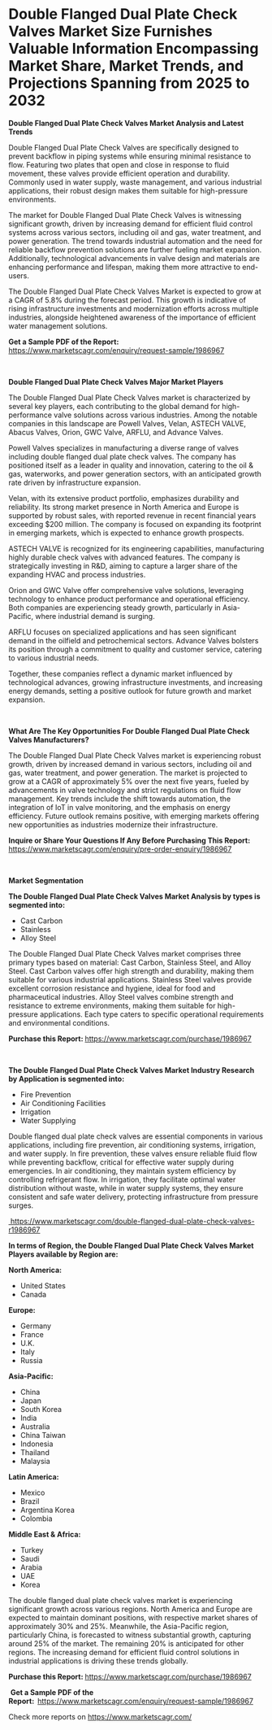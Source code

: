 <p><h1>Double Flanged Dual Plate Check Valves Market Size Furnishes Valuable Information Encompassing Market Share, Market Trends, and Projections Spanning from 2025 to 2032</h1></p><p><strong>Double Flanged Dual Plate Check Valves Market Analysis and Latest Trends</strong></p>
<p><p>Double Flanged Dual Plate Check Valves are specifically designed to prevent backflow in piping systems while ensuring minimal resistance to flow. Featuring two plates that open and close in response to fluid movement, these valves provide efficient operation and durability. Commonly used in water supply, waste management, and various industrial applications, their robust design makes them suitable for high-pressure environments.</p><p>The market for Double Flanged Dual Plate Check Valves is witnessing significant growth, driven by increasing demand for efficient fluid control systems across various sectors, including oil and gas, water treatment, and power generation. The trend towards industrial automation and the need for reliable backflow prevention solutions are further fueling market expansion. Additionally, technological advancements in valve design and materials are enhancing performance and lifespan, making them more attractive to end-users.</p><p>The Double Flanged Dual Plate Check Valves Market is expected to grow at a CAGR of 5.8% during the forecast period. This growth is indicative of rising infrastructure investments and modernization efforts across multiple industries, alongside heightened awareness of the importance of efficient water management solutions.</p></p>
<p><strong>Get a Sample PDF of the Report:&nbsp;</strong> <a href="https://www.marketscagr.com/enquiry/request-sample/1986967?utm_campaign=2447&utm_medium=2&utm_source=Github&utm_content=ia&utm_term=02032025&utm_id=double-flanged-dual-plate-check-valves">https://www.marketscagr.com/enquiry/request-sample/1986967</a></p>
<p>&nbsp;</p>
<p><strong>Double Flanged Dual Plate Check Valves Major Market Players</strong></p>
<p><p>The Double Flanged Dual Plate Check Valves market is characterized by several key players, each contributing to the global demand for high-performance valve solutions across various industries. Among the notable companies in this landscape are Powell Valves, Velan, ASTECH VALVE, Abacus Valves, Orion, GWC Valve, ARFLU, and Advance Valves.</p><p>Powell Valves specializes in manufacturing a diverse range of valves including double flanged dual plate check valves. The company has positioned itself as a leader in quality and innovation, catering to the oil & gas, waterworks, and power generation sectors, with an anticipated growth rate driven by infrastructure expansion.</p><p>Velan, with its extensive product portfolio, emphasizes durability and reliability. Its strong market presence in North America and Europe is supported by robust sales, with reported revenue in recent financial years exceeding $200 million. The company is focused on expanding its footprint in emerging markets, which is expected to enhance growth prospects.</p><p>ASTECH VALVE is recognized for its engineering capabilities, manufacturing highly durable check valves with advanced features. The company is strategically investing in R&D, aiming to capture a larger share of the expanding HVAC and process industries.</p><p>Orion and GWC Valve offer comprehensive valve solutions, leveraging technology to enhance product performance and operational efficiency. Both companies are experiencing steady growth, particularly in Asia-Pacific, where industrial demand is surging.</p><p>ARFLU focuses on specialized applications and has seen significant demand in the oilfield and petrochemical sectors. Advance Valves bolsters its position through a commitment to quality and customer service, catering to various industrial needs.</p><p>Together, these companies reflect a dynamic market influenced by technological advances, growing infrastructure investments, and increasing energy demands, setting a positive outlook for future growth and market expansion.</p></p>
<p>&nbsp;</p>
<p><strong>What Are The Key Opportunities For Double Flanged Dual Plate Check Valves Manufacturers?</strong></p>
<p><p>The Double Flanged Dual Plate Check Valves market is experiencing robust growth, driven by increased demand in various sectors, including oil and gas, water treatment, and power generation. The market is projected to grow at a CAGR of approximately 5% over the next five years, fueled by advancements in valve technology and strict regulations on fluid flow management. Key trends include the shift towards automation, the integration of IoT in valve monitoring, and the emphasis on energy efficiency. Future outlook remains positive, with emerging markets offering new opportunities as industries modernize their infrastructure.</p></p>
<p><strong>Inquire or Share Your Questions If Any Before Purchasing This Report:</strong> <a href="https://www.marketscagr.com/enquiry/pre-order-enquiry/1986967?utm_campaign=2447&utm_medium=2&utm_source=Github&utm_content=ia&utm_term=02032025&utm_id=double-flanged-dual-plate-check-valves">https://www.marketscagr.com/enquiry/pre-order-enquiry/1986967</a></p>
<p>&nbsp;</p>
<p><strong>Market Segmentation</strong></p>
<p><strong>The Double Flanged Dual Plate Check Valves Market Analysis by types is segmented into:</strong></p>
<p><ul><li>Cast Carbon</li><li>Stainless</li><li>Alloy Steel</li></ul></p>
<p><p>The Double Flanged Dual Plate Check Valves market comprises three primary types based on material: Cast Carbon, Stainless Steel, and Alloy Steel. Cast Carbon valves offer high strength and durability, making them suitable for various industrial applications. Stainless Steel valves provide excellent corrosion resistance and hygiene, ideal for food and pharmaceutical industries. Alloy Steel valves combine strength and resistance to extreme environments, making them suitable for high-pressure applications. Each type caters to specific operational requirements and environmental conditions.</p></p>
<p><strong>Purchase this Report:&nbsp;</strong><a href="https://www.marketscagr.com/purchase/1986967?utm_campaign=2447&utm_medium=2&utm_source=Github&utm_content=ia&utm_term=02032025&utm_id=double-flanged-dual-plate-check-valves">https://www.marketscagr.com/purchase/1986967</a></p>
<p>&nbsp;</p>
<p><strong>The Double Flanged Dual Plate Check Valves Market Industry Research by Application is segmented into:</strong></p>
<p><ul><li>Fire Prevention</li><li>Air Conditioning Facilities</li><li>Irrigation</li><li>Water Supplying</li></ul></p>
<p><p>Double flanged dual plate check valves are essential components in various applications, including fire prevention, air conditioning systems, irrigation, and water supply. In fire prevention, these valves ensure reliable fluid flow while preventing backflow, critical for effective water supply during emergencies. In air conditioning, they maintain system efficiency by controlling refrigerant flow. In irrigation, they facilitate optimal water distribution without waste, while in water supply systems, they ensure consistent and safe water delivery, protecting infrastructure from pressure surges.</p></p>
<p><a href="https://www.marketscagr.com/double-flanged-dual-plate-check-valves-r1986967?utm_campaign=2447&utm_medium=2&utm_source=Github&utm_content=ia&utm_term=02032025&utm_id=double-flanged-dual-plate-check-valves">&nbsp;https://www.marketscagr.com/double-flanged-dual-plate-check-valves-r1986967</a></p>
<p><strong>In terms of Region, the Double Flanged Dual Plate Check Valves Market Players available by Region are:</strong></p>
<p>
    <p> <strong> North America: </strong>
        <ul>
            <li>United States</li>
            <li>Canada</li>
        </ul>
        </p> 
    <p> <strong> Europe: </strong>
        <ul>
            <li>Germany</li>
            <li>France</li>
            <li>U.K.</li>
            <li>Italy</li>
            <li>Russia</li>
        </ul>
        </p> 
    <p> <strong> Asia-Pacific: </strong>
        <ul>
            <li>China</li>
            <li>Japan</li>
            <li>South Korea</li>
            <li>India</li>
            <li>Australia</li>
            <li>China Taiwan</li>
            <li>Indonesia</li>
            <li>Thailand</li>
            <li>Malaysia</li>
        </ul>
        </p> 
    <p> <strong> Latin America: </strong>
        <ul>
            <li>Mexico</li>
            <li>Brazil</li>
            <li>Argentina Korea</li>
            <li>Colombia</li>
        </ul>
        </p> 
    <p> <strong> Middle East & Africa: </strong>
        <ul>
            <li>Turkey</li>
            <li>Saudi</li>
            <li>Arabia</li>
            <li>UAE</li>
            <li>Korea</li>
        </ul>
    </p>
    </p>
<p><p>The double flanged dual plate check valves market is experiencing significant growth across various regions. North America and Europe are expected to maintain dominant positions, with respective market shares of approximately 30% and 25%. Meanwhile, the Asia-Pacific region, particularly China, is forecasted to witness substantial growth, capturing around 25% of the market. The remaining 20% is anticipated for other regions. The increasing demand for efficient fluid control solutions in industrial applications is driving these trends globally.</p></p>
<p><strong>Purchase this Report: </strong><a href="https://www.marketscagr.com/purchase/1986967?utm_campaign=2447&utm_medium=2&utm_source=Github&utm_content=ia&utm_term=02032025&utm_id=double-flanged-dual-plate-check-valves">https://www.marketscagr.com/purchase/1986967</a></p>
<p>&nbsp;<strong>Get a Sample PDF of the Report:&nbsp;&nbsp;</strong><a href="https://www.marketscagr.com/enquiry/request-sample/1986967?utm_campaign=2447&utm_medium=2&utm_source=Github&utm_content=ia&utm_term=02032025&utm_id=double-flanged-dual-plate-check-valves">https://www.marketscagr.com/enquiry/request-sample/1986967</a></p>
<p><strong></strong></p>
<p>Check more reports on <a href="https://www.marketscagr.com/?utm_campaign=2447&utm_medium=2&utm_source=Github&utm_content=ia&utm_term=02032025&utm_id=double-flanged-dual-plate-check-valves">https://www.marketscagr.com/</a></p>